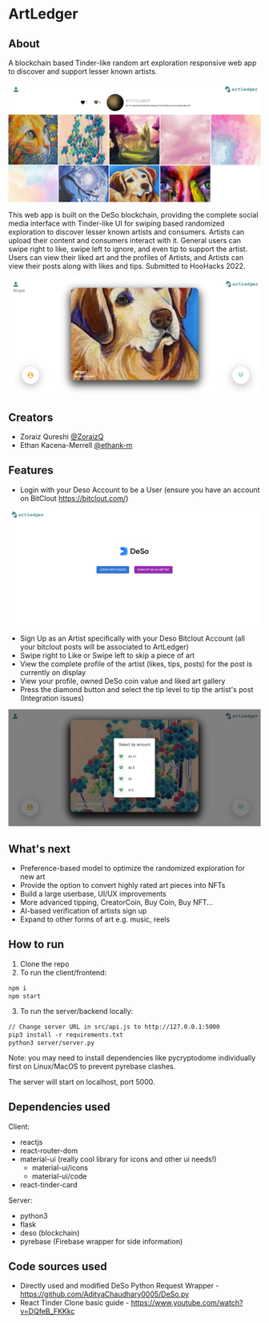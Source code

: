 # ArtLedger

## About
A blockchain based Tinder-like random art exploration responsive web app to discover and support lesser known artists.

![artist](/assets/artist.png)


This web app is built on the DeSo blockchain, providing the complete social media interface with Tinder-like UI for swiping based randomized exploration to discover lesser known artists and consumers. Artists can upload their content and consumers interact with it. General users can swipe right to like, swipe left to ignore, and even tip to support the artist. Users can view their liked art and the profiles of Artists, and Artists can view their posts along with likes and tips. Submitted to HooHacks 2022.

![card2](/assets/card2.png)


## Creators
* Zoraiz Qureshi [@ZoraizQ](https://github.com/ZoraizQ) 
* Ethan Kacena-Merrell [@ethank-m](https://github.com/ethank-m)


## Features
* Login with your Deso Account to be a User (ensure you have an account on BitClout https://bitclout.com/)

![login](/assets/login.png)
* Sign Up as an Artist specifically with your Deso Bitclout Account (all your bitclout posts will be associated to ArtLedger)
* Swipe right to Like or Swipe left to skip a piece of art
* View the complete profile of the artist (likes, tips, posts) for the post is currently on display
* View your profile, owned DeSo coin value and liked art gallery
* Press the diamond button and select the tip level to tip the artist's post (Integration issues)

![tip](/assets/tip.png)

## What's next
* Preference-based model to optimize the randomized exploration for new art
* Provide the option to convert highly rated art pieces into NFTs
* Build a large userbase, UI/UX improvements
* More advanced tipping, CreatorCoin, Buy Coin, Buy NFT...
* AI-based verification of artists sign up
* Expand to other forms of art e.g. music, reels


## How to run

1. Clone the repo
2. To run the client/frontend:
```
npm i
npm start
```
3. To run the server/backend locally:
```
// Change server URL in src/api.js to http://127.0.0.1:5000
pip3 install -r requirements.txt 
python3 server/server.py
```
Note: you may need to install dependencies like pycryptodome individually first on Linux/MacOS to prevent pyrebase clashes.

The server will start on localhost, port 5000.


## Dependencies used
Client:
* reactjs
* react-router-dom
* material-ui (really cool library for icons and other ui needs!)
    * material-ui/icons
    * material-ui/code
* react-tinder-card

Server:
* python3
* flask
* deso (blockchain)
* pyrebase (Firebase wrapper for side information)

## Code sources used
* Directly used and modified DeSo Python Request Wrapper - https://github.com/AdityaChaudhary0005/DeSo.py
* React Tinder Clone basic guide - https://www.youtube.com/watch?v=DQfeB_FKKkc



